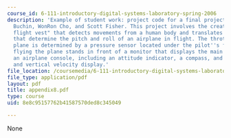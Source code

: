```yaml
---
course_id: 6-111-introductory-digital-systems-laboratory-spring-2006
description: 'Example of student work: project code for a final project by Mariela
  Buchin, WonRon Cho, and Scott Fisher. This project involves the creation of a "smart
  flight vest" that detects movements from a human body and translates them into parameters
  that determine the pitch and roll of an airplane in flight. The throttle of the
  plane is determined by a pressure sensor located under the pilot''s foot. The pilot
  flying the plane stands in front of a monitor that displays the main features of
  an airplane console, including an attitude indicator, a compass, and an altitude
  and vertical velocity display.'
file_location: /coursemedia/6-111-introductory-digital-systems-laboratory-spring-2006/8e8c95157762b41587570ded8c345049_appendix8.pdf
file_type: application/pdf
layout: pdf
title: appendix8.pdf
type: course
uid: 8e8c95157762b41587570ded8c345049

---
```

None